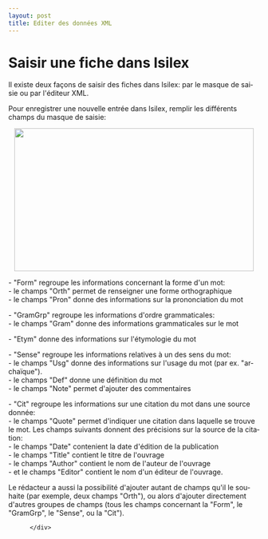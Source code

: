 ```yaml
---
layout: post
title: Editer des données XML
---
```

<div class="texteLong" lang="fr">
<h1>Saisir une fiche dans Isilex</h1> 
<p>Il existe deux façons de saisir des fiches dans Isilex: par le masque de saisie ou par l'éditeur XML.</p> <p>Pour enregistrer une nouvelle entrée dans Isilex, remplir les différents champs du masque de saisie:</p> <p>
                    <img style="display: block; margin-left: auto; margin-right: auto;" src="http://www.isilex.fr/static/images/upload/2017-06-20T08:31:09.32.34.png" width="480" height="286">
                  </p> <p>- "Form" regroupe les informations concernant la forme d'un mot:<br clear="none">- le champs "Orth" permet de renseigner une forme orthographique<br clear="none">- le champs "Pron" donne des informations sur la prononciation du mot</p> <p>- "GramGrp" regroupe les informations d'ordre grammaticales:<br clear="none">- le champs "Gram" donne des informations grammaticales sur le mot</p> <p>- "Etym" donne des informations sur l'étymologie du mot</p> <p>- "Sense" regroupe les informations relatives à un des sens du mot:<br clear="none">- le champs "Usg" donne des informations sur l'usage du mot (par ex. "archaïque"). <br clear="none">- le champs "Def" donne une définition du mot<br clear="none">- le champs "Note" permet d'ajouter des commentaires</p> <p>- "Cit" regroupe les informations sur une citation du mot dans une source donnée:<br clear="none">- le champs "Quote" permet d'indiquer une citation dans laquelle se trouve le mot. Les champs suivants donnent des précisions sur la source de la citation:<br clear="none">- le champs "Date" contenient la date d'édition de la publication<br clear="none">- le champs "Title" contient le titre de l'ouvrage<br clear="none">- le champs "Author" contient le nom de l'auteur de l'ouvrage<br clear="none">- et le champs "Editor" contient le nom d'un éditeur de l'ouvrage.</p> <p>Le rédacteur a aussi la possibilité d'ajouter autant de champs qu'il le souhaite (par exemple, deux champs "Orth"), ou alors d'ajouter directement d'autres groupes de champs (tous les champs concernant la "Form", le "GramGrp", le "Sense", ou la "Cit").</p> </div> </div>
            
          </div>
